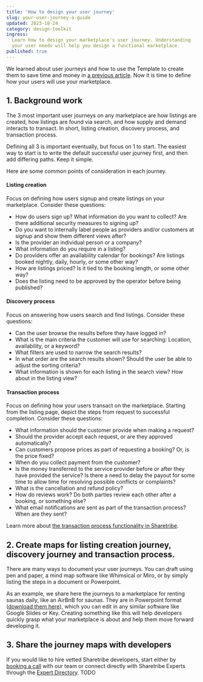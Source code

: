 ```yaml
---
title: 'How to design your user journey'
slug: your-user-journey-a-guide
updated: 2023-10-24
category: design-toolkit
ingress:
  Learn how to design your marketplace's user journey. Understanding
  your user needs will help you design a functional marketplace.
published: true
---
```


We learned about user journeys and how to use the Template to create
them to save time and money in
[a previous article](https://www.sharetribe.com/docs/design-toolkit/what-are-user-journeys/).
Now it is time to define how your users will use your marketplace.

## 1. Background work

The 3 most important user journeys on any marketplace are how listings
are created, how listings are found via search, and how supply and
demand interacts to transact. In short, listing creation, discovery
process, and transaction process.

Defining all 3 is important eventually, but focus on 1 to start. The
easiest way to start is to write the default successful user journey
first, and then add differing paths. Keep it simple.

Here are some common points of consideration in each journey.

#### Listing creation

Focus on defining how users signup and create listings on your
marketplace. Consider these questions:

- How do users sign up? What information do you want to collect? Are
  there additional security measures to signing up?
- Do you want to internally label people as providers and/or customers
  at signup and show them different views after?
- Is the provider an individual person or a company?
- What information do you require in a listing?
- Do providers offer an availability calendar for bookings? Are listings
  booked nightly, daily, hourly, or some other way?
- How are listings priced? Is it tied to the booking length, or some
  other way?
- Does the listing need to be approved by the operator before being
  published?

#### Discovery process

Focus on answering how users search and find listings. Consider these
questions:

- Can the user browse the results before they have logged in?
- What is the main criteria the customer will use for searching:
  Location, availability, or a keyword?
- What filters are used to narrow the search results?
- In what order are the search results shown? Should the user be able to
  adjust the sorting criteria?
- What information is shown for each listing in the search view? How
  about in the listing view?

#### Transaction process

Focus on defining how your users transact on the marketplace. Starting
from the listing page, depict the steps from request to successful
completion. Consider these questions:

- What information should the customer provide when making a request?
- Should the provider accept each request, or are they approved
  automatically?
- Can customers propose prices as part of requesting a booking? Or, is
  the price fixed?
- When do you collect payment from the customer?
- Is the money transferred to the service provider before or after they
  have provided the service? Is there a need to delay the payout for
  some time to allow time for resolving possible conflicts or
  complaints?
- What is the cancellation and refund policy?
- How do reviews work? Do both parties review each other after a
  booking, or something else?
- What email notifications are sent as part of the transaction process?
  When are they sent?

Learn more about
[the transaction process functionality in Sharetribe](/concepts/transaction-process/).

## 2. Create maps for listing creation journey, discovery journey and transaction process.

There are many ways to document your user journeys. You can draft using
pen and paper, a mind map software like Whimsical or Miro, or by simply
listing the steps in a document or Powerpoint.

As an example, we share here the journeys to a marketplace for renting
saunas daily, like an AirBnB for saunas. They are in Powerpoint format
([download them here](/flex-design-toolkit.pptx)), which you can edit in
any similar software like Google Slides or Key. Creating something like
this will help developers quickly grasp what your marketplace is about
and help them move forward developing it.

## 3. Share the journey maps with developers

If you would like to hire vetted Sharetribe developers, start either by
[booking a call](https://www.sharetribe.com/video-call) with our team or
connect directly with Sharetribe Experts through the
[Expert Directory](https://www.sharetribe.com/experts/). TODO
